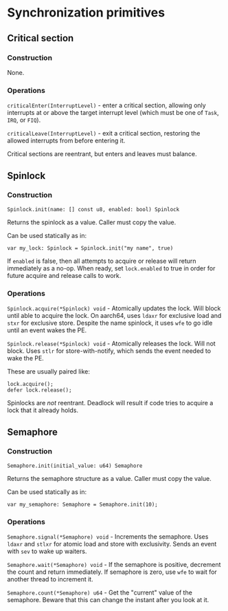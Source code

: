 # Synchronization primitives

## Critical section

### Construction

None.

### Operations

`criticalEnter(InterruptLevel)` - enter a critical section, allowing only interrupts at or above the target interrupt level (which must be one of `Task`, `IRQ`, or `FIQ`).

`criticalLeave(InterruptLevel)` - exit a critical section, restoring the allowed interrupts from before entering it.

Critical sections are reentrant, but enters and leaves must balance.

## Spinlock

### Construction

`Spinlock.init(name: [] const u8, enabled: bool) Spinlock`

Returns the spinlock as a value. Caller must copy the value.

Can be used statically as in:

`var my_lock: Spinlock = Spinlock.init("my name", true)`

If `enabled` is false, then all attempts to acquire or release will return immediately as a no-op. When ready, set `lock.enabled` to true in order for future acquire and release calls to work.

### Operations

`Spinlock.acquire(*Spinlock) void` - Atomically updates the lock. Will block until able to acquire the lock. On aarch64, uses `ldaxr` for exclusive load and `stxr` for exclusive store. Despite the name spinlock, it uses `wfe` to go idle until an event wakes the PE.

`Spinlock.release(*Spinlock) void` - Atomically releases the lock. Will not block. Uses `stlr` for store-with-notify, which sends the event needed to wake the PE.

These are usually paired like:

```
lock.acquire();
defer lock.release();
```

Spinlocks are _not_ reentrant. Deadlock will result if code tries to acquire a lock that it already holds.

## Semaphore

### Construction

`Semaphore.init(initial_value: u64) Semaphore`

Returns the semaphore structure as a value. Caller must copy the value.

Can be used statically as in:

`var my_semaphore: Semaphore = Semaphore.init(10);`

### Operations

`Semaphore.signal(*Semaphore) void` - Increments the semaphore. Uses `ldaxr` and `stlxr` for atomic load and store with exclusivity. Sends an event with `sev` to wake up waiters.

`Semaphore.wait(*Semaphore) void` - If the semaphore is positive, decrement the count and return immediately. If semaphore is zero, use `wfe` to wait for another thread to increment it.

`Semaphore.count(*Semaphore) u64` - Get the "current" value of the semaphore. Beware that this can change the instant after you look at it.

